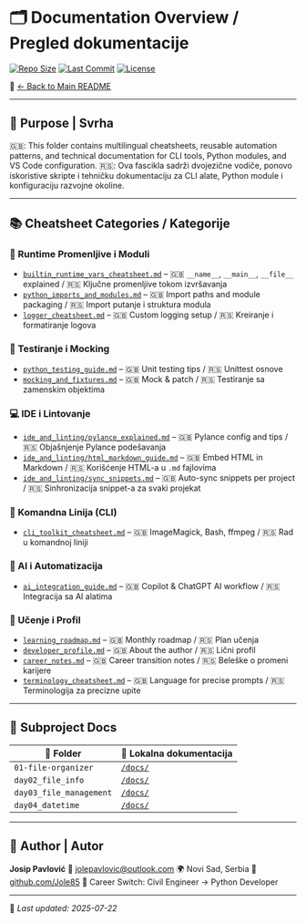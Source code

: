 # 🗂️ Documentation Overview / Pregled dokumentacije

[![Repo Size](https://img.shields.io/github/repo-size/Jole85/python-automation?style=flat-square)](https://github.com/Jole85/python-automation)
[![Last Commit](https://img.shields.io/github/last-commit/Jole85/python-automation?style=flat-square)](https://github.com/Jole85/python-automation/commits/main)
[![License](https://img.shields.io/github/license/Jole85/python-automation?style=flat-square)](../LICENSE)

🔗 [← Back to Main README](../README.md)

---

## 🎯 Purpose | Svrha

🇬🇧: This folder contains multilingual cheatsheets, reusable automation patterns, and technical documentation for CLI tools, Python modules, and VS Code configuration.
🇷🇸: Ova fascikla sadrži dvojezične vodiče, ponovo iskoristive skripte i tehničku dokumentaciju za CLI alate, Python module i konfiguraciju razvojne okoline.

---

## 📚 Cheatsheet Categories / Kategorije

### 🧠 Runtime Promenljive i Moduli

- [`builtin_runtime_vars_cheatsheet.md`](builtin_runtime_vars_cheatsheet.md) – 🇬🇧 `__name__`, `__main__`, `__file__` explained / 🇷🇸 Ključne promenljive tokom izvršavanja
- [`python_imports_and_modules.md`](python_imports_and_modules.md) – 🇬🇧 Import paths and module packaging / 🇷🇸 Import putanje i struktura modula
- [`logger_cheatsheet.md`](logger_cheatsheet.md) – 🇬🇧 Custom logging setup / 🇷🇸 Kreiranje i formatiranje logova

### 🧪 Testiranje i Mocking

- [`python_testing_guide.md`](python_testing_guide.md) – 🇬🇧 Unit testing tips / 🇷🇸 Unittest osnove
- [`mocking_and_fixtures.md`](python_testing_guide.md#mocking-fixtures) – 🇬🇧 Mock & patch / 🇷🇸 Testiranje sa zamenskim objektima

### 💻 IDE i Lintovanje

- [`ide_and_linting/pylance_explained.md`](ide_and_linting/pylance_explained.md) – 🇬🇧 Pylance config and tips / 🇷🇸 Objašnjenje Pylance podešavanja
- [`ide_and_linting/html_markdown_guide.md`](ide_and_linting/html_markdown_guide.md) – 🇬🇧 Embed HTML in Markdown / 🇷🇸 Korišćenje HTML-a u `.md` fajlovima
- [`ide_and_linting/sync_snippets.md`](ide_and_linting/sync_snippets.md) – 🇬🇧 Auto-sync snippets per project / 🇷🇸 Sinhronizacija snippet-a za svaki projekat

### 🧰 Komandna Linija (CLI)

- [`cli_toolkit_cheatsheet.md`](cli_toolkit_cheatsheet.md) – 🇬🇧 ImageMagick, Bash, ffmpeg / 🇷🇸 Rad u komandnoj liniji

### 🤖 AI i Automatizacija

- [`ai_integration_guide.md`](ai_integration_guide.md) – 🇬🇧 Copilot & ChatGPT AI workflow / 🇷🇸 Integracija sa AI alatima

### 🧭 Učenje i Profil

- [`learning_roadmap.md`](learning_roadmap.md) – 🇬🇧 Monthly roadmap / 🇷🇸 Plan učenja
- [`developer_profile.md`](developer_profile.md) – 🇬🇧 About the author / 🇷🇸 Lični profil
- [`career_notes.md`](career_notes.md) – 🇬🇧 Career transition notes / 🇷🇸 Beleške o promeni karijere
- [`terminology_cheatsheet.md`](terminology_cheatsheet.md) – 🇬🇧 Language for precise prompts / 🇷🇸 Terminologija za precizne upite

---

## 📁 Subproject Docs

| 📂 Folder               | 📑 Lokalna dokumentacija                   |
| ----------------------- | ------------------------------------------ |
| `01-file-organizer`     | [`/docs/`](../01-file-organizer/docs/)     |
| `day02_file_info`       | [`/docs/`](../day02_file_info/docs/)       |
| `day03_file_management` | [`/docs/`](../day03_file_management/docs/) |
| `day04_datetime`        | [`/docs/`](../day04_datetime/docs/)        |

---

## 👤 Author | Autor

**Josip Pavlović**
📧 [jolepavlovic@outlook.com](mailto:jolepavlovic@outlook.com)
🌍 Novi Sad, Serbia
💼 [github.com/Jole85](https://github.com/Jole85)
🔁 Career Switch: Civil Engineer → Python Developer

---

📌 _Last updated: 2025-07-22_
